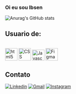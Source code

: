 ### Oi eu sou Ibsen

![Anurag's GitHub stats](https://github-readme-stats.vercel.app/api?username=Ib100x&show_icons=true&theme=dark)

## Usuario de:

<div style="dislay: inline_block"><br/> <img style="height:40px ; width:40px;" aling="center" alt="html5" height"30" width"40" src="https://cdn.jsdelivr.net/gh/devicons/devicon@latest/icons/html5/html5-original-wordmark.svg"/>
<img style="height:40px ; width:40px;" aling="center" alt="CSS" height"30" width"40" src="https://cdn.jsdelivr.net/gh/devicons/devicon@latest/icons/css3/css3-original-wordmark.svg"/>
<img style="height:35px ; width:40px;" aling="center" alt="Javascript" height"30" width"40" src="https://cdn.jsdelivr.net/gh/devicons/devicon@latest/icons/javascript/javascript-original.svg"/>
<img style="height:40px ; width:40px;" aling="center" alt="Figma" height"30" width"40" src="https://cdn.jsdelivr.net/gh/devicons/devicon@latest/icons/figma/figma-original.svg"/>
</div> 

## Contato

[![Linkedin](https://img.shields.io/badge/LinkedIn-0077B5?style=for-the-badge&logo=linkedin&logoColor=white)](https://www.linkedin.com/in/ibsen-duarte-7441a9325/)
[![Gmail](https://img.shields.io/badge/Gmail-D14836?style=for-the-badge&logo=gmail&logoColor=white)](mailto:ibsenfernando80@gmail.com)
[![Instagram](https://img.shields.io/badge/Instagram-E4405F?style=for-the-badge&logo=instagram&logoColor=white)](https://www.instagram.com/ibsen.duart/)



